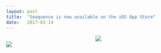 ```yaml
---
layout: post
title:  "Seaquence is now available on the iOS App Store"
date:   2017-03-14
---
```


<center>
<a href="{{ site.app.storeurl }}" class="appstore_dl">
<img src="{{site.baseurl}}/images/Download_on_the_App_Store_Badge_US-UK_135x40.svg">
</a>
</center>

<a href="{{ site.app.storeurl }}">
<img src="{{site.baseurl}}/images/screenshots/3-up-700px.png" />
</a>

